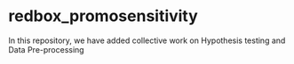 # redbox_promosensitivity

In this repository, we have added collective work on Hypothesis testing and Data Pre-processing